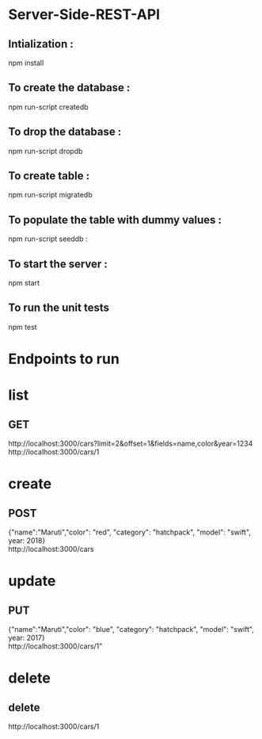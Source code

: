 # Server-Side-REST-API

## Intialization :   
npm install  

## To create the database :  
npm run-script createdb  

## To drop the database :  
npm run-script dropdb  

## To create table :  
npm run-script migratedb  

## To populate the table with dummy values :  
npm run-script seeddb :  

## To start the server :  
npm start  

## To run the unit tests  
npm test  

# Endpoints to run  

# list  
## GET  
http://localhost:3000/cars?limit=2&offset=1&fields=name,color&year=1234  
http://localhost:3000/cars/1  
 
# create  
## POST  
{"name":"Maruti","color": "red", "category": "hatchpack", "model": "swift", year: 2018}  
http://localhost:3000/cars  

# update  
## PUT  
{"name":"Maruti","color": "blue", "category": "hatchpack", "model": "swift", year: 2017}  
http://localhost:3000/cars/1"  
# delete  
## delete  
http://localhost:3000/cars/1  
